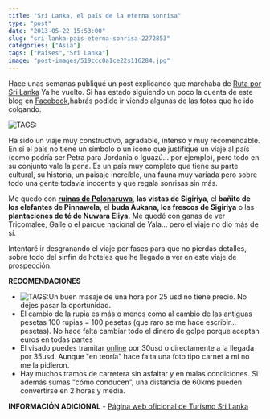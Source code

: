 ```yaml
---
title: "Sri Lanka, el país de la eterna sonrisa"
type: "post"
date: "2013-05-22 15:53:00"
slug: "sri-lanka-pais-eterna-sonrisa-2272853"
categories: ["Asia"]
tags: ["Paises","Sri Lanka"]
image: "post-images/519ccc0a1ce22s116284.jpg"
---
```


   
  
Hace unas semanas publiqué un post explicando que marchaba de [Ruta por Sri Lanka](http://www.missviajes.com/ruta-sri-lanka-2267334) Ya he vuelto. Si has estado siguiendo un poco la cuenta de este blog en [Facebook](https://www.facebook.com/MissViajes),habrás podido ir viendo algunas de las fotos que he ido colgando.  
  
![ TAGS:](post-images/519ccc0a1ce22s116284.jpg "Pinnawela by missviajes")  
  
Ha sido un viaje muy constructivo, agradable, intenso y muy recomendable. En sí el país no tiene un símbolo o un icono que justifique un viaje al país (como podría ser Petra para Jordania o Iguazú... por ejemplo), pero todo en su conjunto vale la pena. Es un país muy completo que tiene su parte cultural, su historía, un paisaje increíble, una fauna muy variada pero sobre todo una gente todavía inocente y que regala sonrisas sin más.  
  
Me quedo con [**ruinas de Polonaruwa**](http://www.missviajes.com/polonnaruwa-budas-gal-vihara-2275587/?partner_id=N4AGHEM&utm_medium=online_publisher&placement=content-middle&cmp=sri%20lanka%20), **las vistas de Sigiriya**, el **bañito de los elefantes de Pinnawela,** el **buda Aukana, los frescos de Sigiriya** o las **plantaciones de té de Nuwara Eliya.** Me quedé con ganas de ver Tricomalee, Galle o el parque nacional de Yala... pero el viaje no dio más de sí.  
  
Intentaré ir desgranando el viaje por fases para que no pierdas detalles, sobre todo del sinfín de hoteles que he llegado a ver en este viaje de prospección.  
  
**RECOMENDACIONES**

- ![ TAGS:](post-images/519ccc6b625bbs67352.jpg "la eterna sonrisa de Sri Lanka by missviajes")Un buen masaje de una hora por 25 usd no tiene precio. No dejes pasar la oportunidad.
- El cambio de la rupia es más o menos como al cambio de las antiguas pesetas 100 rupias = 100 pesetas (que raro se me hace escribir... pesetas). No hace falta cambiar todo el dinero de golpe porque aceptan euros en todas partes
- El visado puedes tramitar [online](http://www.eta.gov.lk/slvisa/) por 30usd o directamente a la llegada por 35usd. Aunque "en teoría" hace falta una foto tipo carnet a mí no me la pidieron.
- Hay muchos tramos de carretera sin asfaltar y en malas condiciones. Si además sumas "cómo conducen", una distancia de 60kms pueden convertirse en 2 horas y media.

**INFORMACIÓN ADICIONAL** - [Página web oficional de Turismo Sri Lanka](http://www.srilanka.travel/)
